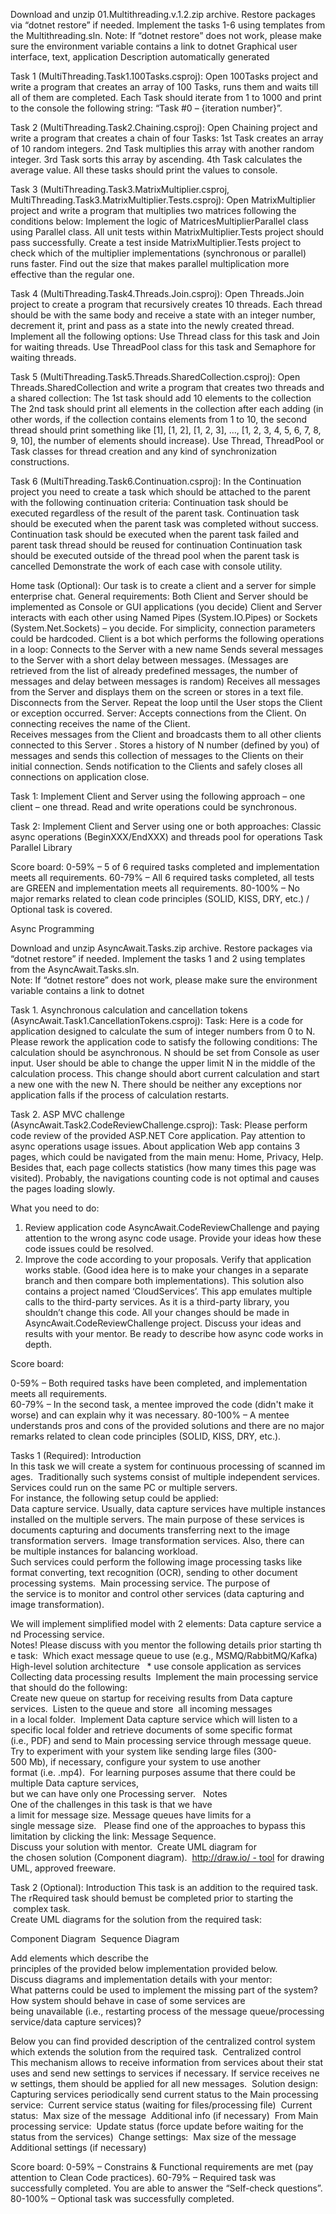 Download and unzip 01.Multithreading.v.1.2.zip archive. Restore packages via “dotnet restore” if needed. Implement the tasks 1-6 using templates from the Multithreading.sln.
Note: If “dotnet restore” does not work, please make sure the environment variable contains a link to dotnet
Graphical user interface, text, application
Description automatically generated

Task 1 (MultiThreading.Task1.100Tasks.csproj):
Open 100Tasks project and write a program that creates an array of 100 Tasks, runs them and waits till all of them are completed. Each Task should iterate from 1 to 1000 and print to the console the following string: “Task #0 – {iteration number}”.

Task 2 (MultiThreading.Task2.Chaining.csproj):
Open Chaining project and write a program that creates a chain of four Tasks:
1st Task creates an array of 10 random integers.
2nd Task multiplies this array with another random integer.
3rd Task sorts this array by ascending.
4th Task calculates the average value.
All these tasks should print the values to console.

Task 3 (MultiThreading.Task3.MatrixMultiplier.csproj, MultiThreading.Task3.MatrixMultiplier.Tests.csproj):
Open MatrixMultiplier project and write a program that multiplies two matrices following the conditions below:
Implement the logic of MatricesMultiplierParallel class using Parallel class. All unit tests within MatrixMultiplier.Tests project should pass successfully.
Create a test inside MatrixMultiplier.Tests project to check which of the multiplier implementations (synchronous or parallel) runs faster. Find out the size that makes parallel multiplication more effective than the regular one.

Task 4 (MultiThreading.Task4.Threads.Join.csproj):
Open Threads.Join project to create a program that recursively creates 10 threads. Each thread should be with the same body and receive a state with an integer number, decrement it, print and pass as a state into the newly created thread. Implement all the following options:
Use Thread class for this task and Join for waiting threads.
Use ThreadPool class for this task and Semaphore for waiting threads.

Task 5 (MultiThreading.Task5.Threads.SharedCollection.csproj):
Open Threads.SharedCollection and write a program that creates two threads and a shared collection:
The 1st task should add 10 elements to the collection
The 2nd task should print all elements in the collection after each adding (in other words, if the collection contains elements from 1 to 10, the second thread should print something like [1], [1, 2], [1, 2, 3], …, [1, 2, 3, 4, 5, 6, 7, 8, 9, 10], the number of elements should increase).
Use Thread, ThreadPool or Task classes for thread creation and any kind of synchronization constructions.

Task 6 (MultiThreading.Task6.Continuation.csproj):
In the Continuation project you need to create a task which should be attached to the parent with the following continuation criteria:
Continuation task should be executed regardless of the result of the parent task.
Continuation task should be executed when the parent task was completed without success.
Continuation task should be executed when the parent task failed and parent task thread should be reused for continuation
Continuation task should be executed outside of the thread pool when the parent task is cancelled
Demonstrate the work of each case with console utility.


Home task (Optional):
Our task is to create a client and a server for simple enterprise chat.
General requirements: 
Both Client and Server should be implemented as Console or GUI applications (you decide) 
Client and Server interacts with each other using Named Pipes (System.IO.Pipes) or Sockets (System.Net.Sockets) – you decide. For simplicity, connection parameters could be hardcoded. 
Client is a bot which performs the following operations in a loop: 
Connects to the Server with a new name 
Sends several messages to the Server with a short delay between messages. (Messages are retrieved from the list of already predefined messages, the number of messages and delay between messages is random) 
Receives all messages from the Server and displays them on the screen or stores in a text file. 
Disconnects from the Server. 
Repeat the loop until the User stops the Client or exception occurred. 
Server: 
Accepts connections from the Client. On connecting receives the name of the Client.  
Receives messages from the Client and broadcasts them to all other clients connected to this Server . 
Stores a history of N number (defined by you) of messages and sends this collection of messages to the Clients on their initial connection. 
Sends notification to the Clients and safely closes all connections on application close. 

Task 1:
Implement Client and Server using the following approach – one client – one thread. Read and write operations could be synchronous.

Task 2:
Implement Client and Server using one or both approaches:
Classic async operations (BeginXXX/EndXXX) and threads pool for operations
Task Parallel Library

Score board:
0-59% – 5 of 6 required tasks completed and implementation meets all requirements.
60-79% – All 6 required tasks completed, all tests are GREEN and implementation meets all requirements.
80-100% – No major remarks related to clean code principles (SOLID, KISS, DRY, etc.) / Optional task is covered.


Async Programming

Download and unzip AsyncAwait.Tasks.zip archive. Restore packages via “dotnet restore” if needed. Implement the tasks 1 and 2 using templates from the AsyncAwait.Tasks.sln.  
Note: If “dotnet restore” does not work, please make sure the environment variable contains a link to dotnet 

Task 1. Asynchronous calculation and cancellation tokens (AsyncAwait.Task1.CancellationTokens.csproj): 
Task:
Here is a code for application designed to calculate the sum of integer numbers from 0 to N. Please rework the application code to satisfy the following conditions:
The calculation should be asynchronous.
N should be set from Console as user input. User should be able to change the upper limit N in the middle of the calculation process. This change should abort current calculation and start a new one with the new N. 
There should be neither any exceptions nor application falls if the process of calculation restarts. 

Task 2. ASP MVC challenge (AsyncAwait.Task2.CodeReviewChallenge.csproj): 
Task:
Please perform code review of the provided ASP.NET Core application. Pay attention to async operations usage issues.
About application
Web app contains 3 pages, which could be navigated from the main menu: Home, Privacy, Help. Besides that, each page collects statistics (how many times this page was visited).
Probably, the navigations counting code is not optimal and causes the pages  loading slowly.

What you need to do:
1)  Review application code AsyncAwait.CodeReviewChallenge and paying attention to the wrong async code usage. Provide your ideas how these code issues could be resolved. 
2) Improve the code according to your proposals. Verify that application works stable. (Good idea here is to make your changes in a separate branch and then compare both implementations).
This solution also contains a project named ‘CloudServices’. This app emulates multiple calls to the third-party services. As it is a third-party library,  you shouldn’t change this code. All your changes should be made in AsyncAwait.CodeReviewChallenge project.
Discuss your ideas and results with your mentor. Be ready to describe how async code works in depth.

Score board: 

0-59% – Both required tasks have been completed, and implementation meets all requirements.  
60-79% – In the second task, a mentee improved the code (didn't make it worse) and can explain why it was necessary.
80-100% – A mentee understands pros and cons of the provided solutions and there are no major remarks related to clean code principles (SOLID, KISS, DRY, etc.).


Tasks 1 (Required):
Introduction
In this task we will create a system for continuous processing of scanned images. 
Traditionally such systems consist of multiple independent services. Services could run on the same PC or multiple servers. For instance, the following setup could be applied: 
Data capture service. Usually, data capture services have multiple instances installed on the multiple servers. The main purpose of these services is documents capturing and documents transferring next to the image transformation servers. 
Image transformation services. Also, there can be multiple instances for balancing workload. Such services could perform the following image processing tasks like format converting, text recognition (OCR), sending to other document processing systems. 
Main processing service. The purpose of the service is to monitor and control other services (data capturing and image transformation). 

We will implement simplified model with 2 elements: Data capture service and Processing service. 
Notes! Please discuss with you mentor the following details prior starting the task: 
Which exact message queue to use (e.g., MSMQ/RabbitMQ/Kafka) 
High-level solution architecture  
* use console application as services 
Collecting data processing results 
Implement the main processing service that should do the following: 
Create new queue on startup for receiving results from Data capture services. 
Listen to the queue and store  all incoming messages in a local folder. 
Implement Data capture service which will listen to a specific local folder and retrieve documents of some specific format (i.e., PDF) and send to Main processing service through message queue. 
Try to experiment with your system like sending large files (300-500 Mb), if necessary, configure your system to use another format (i.e. .mp4). 
For learning purposes assume that there could be multiple Data capture services, but we can have only one Processing server.  
Notes 
One of the challenges in this task is that we have a limit for message size. Message queues have limits for a single message size.  
Please find one of the approaches to bypass this limitation by clicking the link: Message Sequence. 
Discuss your solution with mentor. 
Create UML diagram for the chosen solution (Component diagram). 
http://draw.io/ - tool for drawing UML, approved freeware.

Task 2 (Optional):
Introduction
This task is an addition to the required task. The rRequired task should bemust be completed prior to starting the  complex task. 
Create UML diagrams for the solution from the required task: 

Component Diagram 
Sequence Diagram

Add elements which describe the principles of the provided below implementation provided below. 
Discuss diagrams and implementation details with your mentor: 
What patterns could be used to implement the missing part of the system? 
How system should behave in case of some services are being unavailable (i.e., restarting process of the message queue/processing service/data capture services)? 

Below you can find provided description of the centralized control system which extends the solution from the required task. 
Centralized control 
This mechanism allows to receive information from services about their statuses and send new settings to services if necessary. If service receives new settings, them should be applied for all new messages. 
Solution design: 
Capturing services periodically send current status to the Main processing service: 
Current service status (waiting for files/processing file) 
Current status: 
Max size of the message 
Additional info (if necessary) 
From Main processing service: 
Update status (force update before waiting for the status from the services) 
Change settings: 
Max size of the message 
Additional settings (if necessary) 

Score board:
0-59% – Constrains & Functional requirements are met (pay attention to Clean Code practices).
60-79% – Required task was successfully completed. You are able to answer the “Self-check questions”.
80-100% – Optional task was successfully completed.
